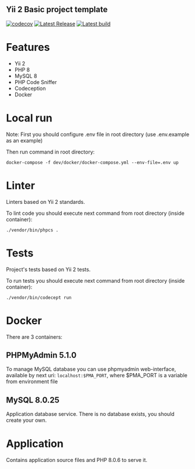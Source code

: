 ## Yii 2 Basic project template 
[![codecov](https://codecov.io/gh/TEEDEX-NET/yii2-basic_php_mysql_docker_template/branch/master/graph/badge.svg?token=7ZNVHFGSBD)](https://codecov.io/gh/TEEDEX-NET/yii2-basic_php_mysql_docker_template)
[![Latest Release](https://img.shields.io/github/v/release/TEEDEX-NET/yii2-basic_php_mysql_docker_template)](https://github.com/TEEDEX-NET/yii2-basic_php_mysql_docker_template/releases/latest)
[![Latest build](https://img.shields.io/github/workflow/status/TEEDEX-NET/yii2-basic_php_mysql_docker_template/PHP%20workflow%20for%20Pushes)](https://github.com/TEEDEX-NET/yii2-basic_php_mysql_docker_template/actions/workflows/on_push.yml)

# Features
- Yii 2
- PHP 8
- MySQL 8
- PHP Code Sniffer
- Codeception
- Docker

# Local run
Note: First you should configure .env file in root directory (use .env.example as an example)

Then run command in root directory:
```
docker-compose -f dev/docker/docker-compose.yml --env-file=.env up
```

# Linter
Linters based on Yii 2 standards.

To lint code you should execute next command from root directory (inside container):
```
./vendor/bin/phpcs .
```

# Tests
Project's tests based on Yii 2 tests. 

To run tests you should execute next command from root directory (inside container): 
```
./vendor/bin/codecept run
```

# Docker
There are 3 containers:

## PHPMyAdmin 5.1.0
To manage MySQL database you can use phpmyadmin web-interface, available by next uri: `localhost:$PMA_PORT`, where $PMA_PORT is a variable from environment file

## MySQL 8.0.25
Application database service. There is no database exists, you should create your own.

# Application
Contains application source files and PHP 8.0.6 to serve it. 
